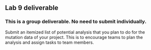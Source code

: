 ## Lab 9 deliverable 

### This is a group deliverable. No need to submit individually. 

Submit an itemized list of potential analysis that you plan to do for the mutation data of your project. This is to encourage teams to plan the analysis and assign tasks to team members. 
<br />



